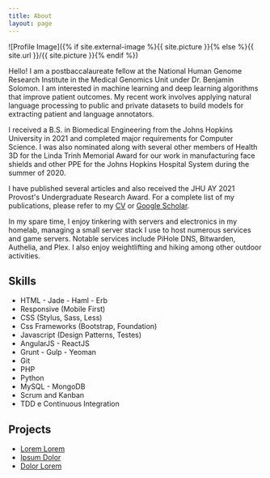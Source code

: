 ```yaml
---
title: About
layout: page
---
```

![Profile Image]({% if site.external-image %}{{ site.picture }}{% else %}{{ site.url }}/{{ site.picture }}{% endif %})

<p>Hello! I am a postbaccalaureate fellow at the National Human Genome Research
Institute in the Medical Genomics Unit under Dr. Benjamin Solomon. I am
interested in machine learning and deep learning algorithms that improve patient
outcomes. My recent work involves applying natural language processing to public
and private datasets to build models for extracting patient and language
annotators.</p>

<p>I received a B.S. in Biomedical Engineering from the Johns Hopkins University
in 2021 and completed major requirements for Computer Science. I was also
nominated along with several other members of Health 3D for the Linda Trinh
Memorial Award for our work in manufacturing face shields and other PPE for the
Johns Hopkins Hospital System during the summer of 2020.</p>

<p>I have published several articles and also received the JHU AY 2021 Provost's
Undergraduate Research Award. For a complete list of my publications, please
refer to my <a href="https://simonliu.dev/markdown-cv">CV</a> or
<a href="https://scholar.google.com/citations?user=fwh_UDMAAAAJ&hl=en">Google
Scholar</a>.</p>

<p>In my spare time, I enjoy tinkering with servers and electronics in my homelab,
managing a small server stack I use to host numerous services and game servers.
Notable services include PiHole DNS, Bitwarden, Authelia, and Plex. I also enjoy
weightlifting and hiking among other outdoor activities.</p>

<h2>Skills</h2>

<ul class="skill-list">
	<li>HTML - Jade - Haml - Erb</li>
	<li>Responsive (Mobile First)</li>
	<li>CSS (Stylus, Sass, Less)</li>
	<li>Css Frameworks (Bootstrap, Foundation)</li>
	<li>Javascript (Design Patterns, Testes)</li>
	<li>AngularJS - ReactJS</li>
	<li>Grunt - Gulp - Yeoman</li>
	<li>Git</li>
	<li>PHP</li>
	<li>Python</li>
	<li>MySQL - MongoDB</li>
	<li>Scrum and Kanban</li>
	<li>TDD e Continuous Integration</li>
</ul>

<h2>Projects</h2>

<ul>
	<li><a href="https://github.com/">Lorem Lorem</a></li>
	<li><a href="https://github.com/">Ipsum Dolor</a></li>
	<li><a href="https://github.com/">Dolor Lorem</a></li>
</ul>
